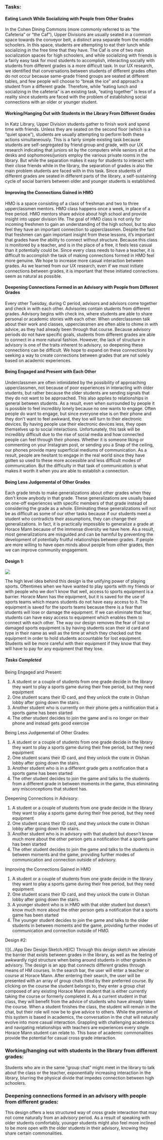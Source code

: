 ### Tasks:

#### Eating Lunch While Socializing with People from Other Grades
In the Cohen Dining Commons (more commonly referred to as “the Cafeteria” or “the Caf”), Upper Divisions are usually seated in a common space towards the conveyor belt, a distinct area separate from the middle schoolers. In this space, students are attempting to eat their lunch while socializing in the free time that they have. The Caf is one of two main socialization spaces for high schoolers, and while socializing with friends is a fairly easy task for most students to accomplish, interacting socially with students from different grades is a more difficult task. In our UX research, we identified that conversations between students of different grades often do not occur because same-grade friend groups are seated at different tables, and few people will choose to “break the ice” and approach a student from a different grade. Therefore, while “eating lunch and socializing in the cafeteria” is an existing task, “eating together” is less of a reality since students are faced with the problem of establishing social connections with an older or younger student.

#### Working/Hanging Out with Students in the Library From Different Grades
In Katz Library, Upper Division students gather to finish work and spend time with friends. Unless they are seated on the second floor (which is a “quiet space”), students are usually attempting to perform both these actions simultaneously. This is a fairly simple existing task because students are self-segregated by friend group and grade, with our UX research indicating that juniors sit by the computers while seniors sit at the desks and sophomores/juniors employ the various private rooms in the library. But while the separation makes it easy for students to interact with their close friends while in the library, the separation of grades is also the main problem students are faced with in this task. Since students of different grades are seated in different parts of the library, a self-sustaining cycle of social barriers between older and younger students is established.

#### Improving the Connections Gained in HMO
HMO is a space consisting of a class of freshman and two to three upperclassmen mentors. HMO class happens once a week, in place of a free period. HMO mentors share advice about high school and provide insight into upper division life. The goal of HMO class is not only for incoming freshmen to gain an understanding of the high school, but to also feel they have an important connection to upperclassmen. Despite the fact that freshmen can gain important insight from these lessons, it’s important that grades have the ability to connect without structure. Because this class is monitored by a teacher, and is in the place of a free, it feels less casual than it potentially could be. Since every class needs to have a teacher, it is difficult to accomplish the task of making connections formed in HMO feel more genuine. We hope to increase more casual interaction between grades. As we learned from our UX research, even if we must initiate connections between grades, it is important that these initiated connections seem as natural as possible.  

#### Deepening Connections Formed in an Advisory with People from Different Grades
Every other Tuesday, during C period, advisors and advisors come together and check in with each other. Advisories contain students from different grades. Advisory begins with check ins, where students are able to share personal or academic stories with each other. When underclassmen talk about their work and classes, upperclassmen are often able to chime in with advice, as they had already been through that course. Because advisory periods do not have specific goals, students from different grades are able to connect in a more natural fashion. However, the lack of structure in advisory is one of the traits inherent to advisory, so deepening these connections can be difficult. We hope to expand on these connections by seeking a way to create connections between grades that are not solely based on academic experiences.

#### Being Engaged and Present with Each Other
Underclassmen are often intimidated by the possibility of approaching upperclassmen, not because of poor experiences in interacting with older students, but rather because the older students are sending signals that they do not want to be approached. This also applies to relationships in general between students. As a result, even when surrounded by people it is possible to feel incredibly lonely because no one wants to engage. Often people do want to engage, but since everyone else is on their phone and they don't want to feel awkward, they too will turn to their electronic devices. By having people use their electronic devices less, they open themselves up to social interactions. Unfortunately, this task will be incredibly difficult due to the rise of social media and how connected people can feel through their phones. Whether it is someone liking or commenting on your Instagram post, or sending you a Snap of the ceiling, our phones provide many superficial mediums of communication. As a result, people are hesitant to engage in the real world since they have gotten so used to these more accessible and less difficult modes of communication. But the difficulty in that task of communication is what makes it worth it when you are able to establish a connection. 

#### Being Less Judgemental of Other Grades
Each grade tends to make generalizations about other grades when they don't know anybody in that grade. These generalizations are usually based on one-off experiences with specific members of that grade instead of considering the grade as a whole. Eliminating these generalizations will not be as difficult as some of our other tasks because if our students meet a student who contradicts their assumptions, they can change their generalizations. In fact, it is practically impossible to generalize a grade at Horace Mann because of the immense diversity we have here. As a result, most generalizations are misguided and can be harmful by preventing the development of potentially fruitful relationships between grades. If people are more willing to have open minds about people from other grades, then we can improve community engagement.

#### Design 1:
![](../IMG_6177.jpeg)

The high level idea behind this design is the unifying power of playing sports. Oftentimes when we have wanted to play sports with my friends or with people who we don't know that well, access to sports equipment is a barrier. Horace Mann has the equipment, but it is saved for the use of sports teams which means students do not have easy access to it. The equipment is saved for the sports teams because there is a fear that students will lose or damage the equipment. If we can eliminate that fear, students can have easy access to equipment which enables them to connect with each other. The way our design removes the fear of lost or damaged sports equipment is by having students scan their id card and type in their name as well as the time at which they checked out the equipment in order to hold students accountable for lost equipment. Students will be more careful with their equipment if they know that they will have to pay for any equipment that they lose.

##### Tasks Completed
Being Engaged and Present:
1. A student or a couple of students from one grade decide in the library they want to play a sports game during their free period, but they need equipment
2. One student scans their ID card, and they unlock the crate in Olshan lobby after going down the stairs.
3. Another student who is currently on their phone gets a notification that a sports game has been started
4. The other student decides to join the game and is no longer on their phone and instead gets good exercise

Being Less Judgemental of Other Grades:
1. A student or a couple of students from one grade decide in the library they want to play a sports game during their free period, but they need equipment
2. One student scans their ID card, and they unlock the crate in Olshan lobby after going down the stairs.
3. Another student who is in a different grade gets a notification that a sports game has been started
4. The other student decides to join the game and talks to the students from a different grade in between moments in the game, thus eliminating any misconceptions that student has. 

Deepening Connections in Advisory:
1. A student or a couple of students from one grade decide in the library they want to play a sports game during their free period, but they need equipment
2. One student scans their ID card, and they unlock the crate in Olshan lobby after going down the stairs.
3. Another student who is in advisory with that student but doesn't know much more about the other person gets a notification that a sports game has been started
4. The other student decides to join the game and talks to the students in between moments and the game, providing further modes of communication and connection outside of advisory.


Improving the Connections Gained in HMO
1. A student or a couple of students from one grade decide in the library they want to play a sports game during their free period, but they need equipment
2. One student scans their ID card, and they unlock the crate in Olshan lobby after going down the stairs.
3. A younger student who is in HMO with that older student but doesn't know much more about the other person gets a notification that a sports game has been started
4. The younger student decides to join the game and talks to the older students in between moments and the game, providing further modes of communication and connection outside of HMO.

Design #2:

![](../App Dev Design Sketch.HEIC)
Through this design sketch we alleviate the barrier that exists between grades in the library, as well as the feeling of awkwardly rigid structure when being around students in other grades in advisory. The design is an app that connects different grades through means of HM courses. In the search bar, the user will enter a teacher or course at Horace Mann. After entering their search, the user will be presented with an array of group chats titled by their preferred course. By clicking on the course the student belongs to, they enter a group chat composed of any existing Horace Mann student that is either currently taking the course or formerly completed it. As a current student in that class, they will benefit from the advice of students who have already taken the course. When a student finishes the class, the student will remain in the chat, but their role will now be to give advice to others. While the premise of this system is based in academics, the conversation in the chat will naturally evolve into more casual interaction. Grappling with challenging academics and navigating relationships with teachers are experiences every single Horace Mann student can relate to. This base of academic commonalities provide the potential for casual cross grade interaction. 

### Working/hanging out with students in the library from different grades: 
Students who are in the same “group chat” might meet in the library to talk about the class or the teacher, exponentially increasing interaction in the library, blurring the physical divide that impedes connection between high schoolers. 

### Deepening connections formed in an advisory with people from different grades:
This design offers a less structured way of cross grade interaction that may not come naturally from an advisory period. As a result of speaking with older students comfortably, younger students might also feel more inclined to be more open with the older students in their advisory, knowing they share certain commonalities. 
